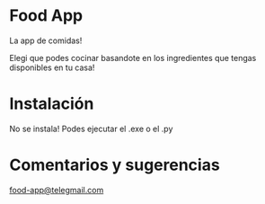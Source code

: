 # Food App

La app de comidas!

Elegi que podes cocinar basandote en los ingredientes que tengas disponibles en tu casa!

# Instalación

No se instala! Podes ejecutar el .exe o el .py

# Comentarios y sugerencias

food-app@telegmail.com
